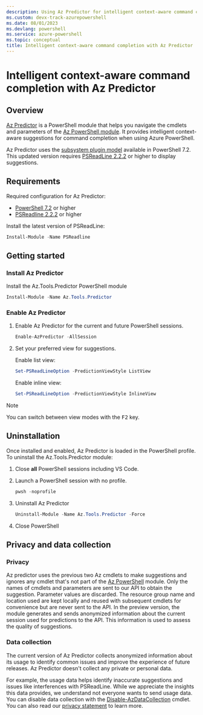 ```yaml
---
description: Using Az Predictor for intelligent context-aware command completion in Azure PowerShell.
ms.custom: devx-track-azurepowershell
ms.date: 08/01/2023
ms.devlang: powershell
ms.service: azure-powershell
ms.topic: conceptual
title: Intelligent context-aware command completion with Az Predictor
---
```


# Intelligent context-aware command completion with Az Predictor

## Overview

[Az Predictor](https://www.powershellgallery.com/packages/Az.Tools.Predictor/) is a PowerShell
module that helps you navigate the cmdlets and parameters of the
[Az PowerShell module](https://www.powershellgallery.com/packages/Az). It provides intelligent
context-aware suggestions for command completion when using Azure PowerShell.

Az Predictor uses the
[subsystem plugin model](/powershell/scripting/learn/experimental-features#pssubsystempluginmodel)
available in PowerShell 7.2. This updated version requires
[PSReadLine 2.2.2](https://www.powershellgallery.com/packages/PSReadLine/2.2.2) or higher to display
suggestions.

## Requirements

Required configuration for Az Predictor:

- [PowerShell 7.2](https://github.com/PowerShell/PowerShell/) or higher
- [PSReadline 2.2.2](https://github.com/PowerShell/PSReadLine/) or higher

Install the latest version of PSReadLine:

```powershell
Install-Module -Name PSReadline
```

## Getting started

### Install Az Predictor

Install the Az.Tools.Predictor PowerShell module

```powershell
Install-Module -Name Az.Tools.Predictor
```

### Enable Az Predictor

1. Enable Az Predictor for the current and future PowerShell sessions.

   ```powershell
   Enable-AzPredictor -AllSession
   ```

1. Set your preferred view for suggestions.

   Enable list view:

   ```powershell
   Set-PSReadLineOption -PredictionViewStyle ListView
   ```

   Enable inline view:

   ```powershell
   Set-PSReadLineOption -PredictionViewStyle InlineView
   ```

> [!NOTE]
> You can switch between view modes with the <kbd>F2</kbd> key.

## Uninstallation

Once installed and enabled, Az Predictor is loaded in the PowerShell profile.
To uninstall the Az.Tools.Predictor module:

1. Close **all** PowerShell sessions including VS Code.

1. Launch a PowerShell session with no profile.

   ```powershell
   pwsh -noprofile
   ```

1. Uninstall Az Predictor

   ```powershell
   Uninstall-Module -Name Az.Tools.Predictor -Force
   ```

1. Close PowerShell

## Privacy and data collection

### Privacy

Az predictor uses the previous two Az cmdlets to make suggestions and ignores any cmdlet that's not
part of the [Az PowerShell](https://www.powershellgallery.com/packages/Az) module. Only the names of
cmdlets and parameters are sent to our API to obtain the suggestion. Parameter values are discarded.
The resource group name and location used are kept locally and reused with subsequent cmdlets for
convenience but are never sent to the API. In the preview version, the module generates and sends
anonymized information about the current session used for predictions to the API. This information
is used to assess the quality of suggestions.

### Data collection

The current version of Az Predictor collects anonymized information about its usage to identify
common issues and improve the experience of future releases. Az Predictor doesn't collect any
private or personal data.

For example, the usage data helps identify inaccurate suggestions and issues like interferences with
PSReadLine. While we appreciate the insights this data provides, we understand not everyone wants to
send usage data. You can disable data collection with the
[Disable-AzDataCollection](/powershell/module/az.accounts/disable-azdatacollection)
cmdlet. You can also read our
[privacy statement](https://go.microsoft.com/fwlink/?LinkID=528096&clcid=0x409) to learn more.
